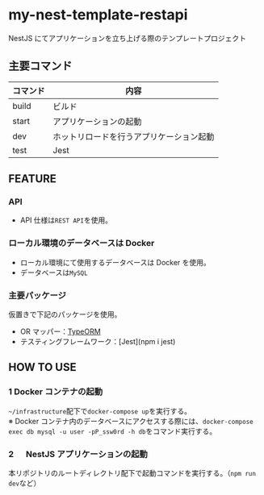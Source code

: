 # my-nest-template-restapi

NestJS にてアプリケーションを立ち上げる際のテンプレートプロジェクト

## 主要コマンド

| コマンド | 内容                                     |
| -------- | ---------------------------------------- |
| build    | ビルド                                   |
| start    | アプリケーションの起動                   |
| dev      | ホットリロードを行うアプリケーション起動 |
| test     | Jest                                     |

## FEATURE

### API

- API 仕様は`REST API`を使用。

### ローカル環境のデータベースは Docker

- ローカル環境にて使用するデータベースは Docker を使用。
- データベースは`MySQL`

### 主要パッケージ

仮置きで下記のパッケージを使用。

- OR マッパー：[TypeORM](https://www.npmjs.com/package/typeorm)
- テスティングフレームワーク：[Jest](npm i jest)

## HOW TO USE

### 1 Docker コンテナの起動

`~/infrastructure`配下で`docker-compose up`を実行する。<br>
※ Docker コンテナ内のデータベースにアクセスする際には、`docker-compose exec db mysql -u user -pP_ssw0rd -h db`をコマンド実行する。

### 2 　 NestJS アプリケーションの起動

本リポジトリのルートディレクトリ配下で起動コマンドを実行する。（`npm run dev`など）
